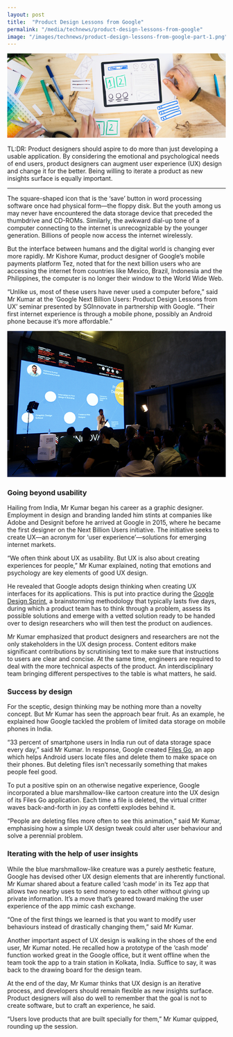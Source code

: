 ```yaml
---
layout: post
title:  "Product Design Lessons from Google"
permalink: "/media/technews/product-design-lessons-from-google"
image: "/images/technews/product-design-lessons-from-google-part-1.png"
---
```


![product design lessons from google](/images/technews/product-design-lessons-from-google-part-1.png)

TL:DR: Product designers should aspire to do more than just developing a usable application. By considering the emotional and psychological needs of end users, product designers can augment user experience (UX) design and change it for the better. Being willing to iterate a product as new insights surface is equally important.

---

The square-shaped icon that is the ‘save’ button in word processing software once had physical form—the floppy disk. But the youth among us may never have encountered the data storage device that preceded the thumbdrive and CD-ROMs. Similarly, the awkward dial-up tone of a computer connecting to the internet is unrecognizable by the younger generation. Billions of people now access the internet wirelessly.

But the interface between humans and the digital world is changing ever more rapidly. Mr Kishore Kumar, product designer of Google’s mobile payments platform Tez, noted that for the next billion users who are accessing the internet from countries like Mexico, Brazil, Indonesia and the Philippines, the computer is no longer their window to the World Wide Web.

“Unlike us, most of these users have never used a computer before,” said Mr Kumar at the ‘Google Next Billion Users: Product Design Lessons from UX’ seminar presented by SGInnovate in partnership with Google. “Their first internet experience is through a mobile phone, possibly an Android phone because it’s more affordable.” 
 
![product design lessons from google](/images/technews/product-design-lessons-from-google-part-2.png)

### **Going beyond usability**

Hailing from India, Mr Kumar began his career as a graphic designer. Employment in design and branding landed him stints at companies like Adobe and Designit before he arrived at Google in 2015, where he became the first designer on the Next Billion Users initiative. The initiative seeks to create UX—an acronym for ‘user experience’—solutions for emerging internet markets.

“We often think about UX as usability. But UX is also about creating experiences for people,” Mr Kumar explained, noting that emotions and psychology are key elements of good UX design.

He revealed that Google adopts design thinking when creating UX interfaces for its applications. This is put into practice during the [Google Design Sprint](https://www.gv.com/sprint/), a brainstorming methodology that typically lasts five days, during which a product team has to think through a problem, assess its possible solutions and emerge with a vetted solution ready to be handed over to design researchers who will then test the product on audiences.

Mr Kumar emphasized that product designers and researchers are not the only stakeholders in the UX design process. Content editors make significant contributions by scrutinising text to make sure that instructions to users are clear and concise. At the same time, engineers are required to deal with the more technical aspects of the product. An interdisciplinary team bringing different perspectives to the table is what matters, he said.
 

### **Success by design**

For the sceptic, design thinking may be nothing more than a novelty concept. But Mr Kumar has seen the approach bear fruit. As an example, he explained how Google tackled the problem of limited data storage on mobile phones in India. 

“33 percent of smartphone users in India run out of data storage space every day,” said Mr Kumar. In response, Google created [Files Go](https://www.blog.google/technology/next-billion-users/search-files-go/), an app which helps Android users locate files and delete them to make space on their phones. But deleting files isn’t necessarily something that makes people feel good.

To put a positive spin on an otherwise negative experience, Google incorporated a blue marshmallow-like cartoon creature into the UX design of its Files Go application. Each time a file is deleted, the virtual critter waves back-and-forth in joy as confetti explodes behind it.

“People are deleting files more often to see this animation,” said Mr Kumar, emphasising how a simple UX design tweak could alter user behaviour and solve a perennial problem.


### **Iterating with the help of user insights**

While the blue marshmallow-like creature was a purely aesthetic feature, Google has devised other UX design elements that are inherently functional. Mr Kumar shared about a feature called ‘cash mode’ in its Tez app that allows two nearby uses to send money to each other without giving up private information. It’s a move that’s geared toward making the user experience of the app mimic cash exchange.

“One of the first things we learned is that you want to modify user behaviours instead of drastically changing them,” said Mr Kumar.

Another important aspect of UX design is walking in the shoes of the end user, Mr Kumar noted. He recalled how a prototype of the ‘cash mode’ function worked great in the Google office, but it went offline when the team took the app to a train station in Kolkata, India. Suffice to say, it was back to the drawing board for the design team.

At the end of the day, Mr Kumar thinks that UX design is an iterative process, and developers should remain flexible as new insights surface. Product designers will also do well to remember that the goal is not to create software, but to craft an experience, he said.

“Users love products that are built specially for them,” Mr Kumar quipped, rounding up the session. 

